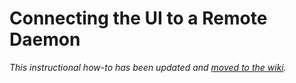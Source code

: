 # Connecting the UI to a Remote Daemon

_This instructional how-to has been updated and [moved to the wiki](https://github.com/Weed-Network/weed-blockchain/wiki/Connecting-the-UI-to-a-remote-daemon)._
